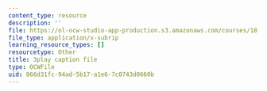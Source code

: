 ```yaml
---
content_type: resource
description: ''
file: https://ol-ocw-studio-app-production.s3.amazonaws.com/courses/18-03sc-differential-equations-fall-2011/866d31fc94ad5b17a1e67c0743d0660b_tVzaX9u6YAE.vtt
file_type: application/x-subrip
learning_resource_types: []
resourcetype: Other
title: 3play caption file
type: OCWFile
uid: 866d31fc-94ad-5b17-a1e6-7c0743d0660b
---
```

